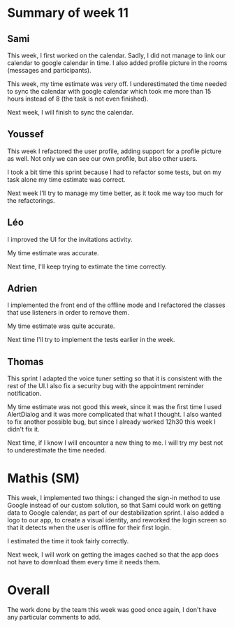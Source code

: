 # Summary of week 11

## Sami
This week, I first worked on the calendar. Sadly, I did not manage to link our calendar to google calendar in time. I also added profile picture in the rooms 
(messages and participants).

This week, my time estimate was very off. I underestimated the time needed to sync the calendar with google calendar which took me more than 15 hours instead 
of 8 (the task is not even finished).

Next week, I will finish to sync the calendar.

## Youssef
This week I refactored the user profile, adding support for a profile picture as well. Not only we can see our own profile, but also other users.

I took a bit time this sprint because I had to refactor some tests, but on my task alone my time estimate was correct.

Next week I'll try to manage my time better, as it took me way too much for the refactorings.

## Léo
I improved the UI for the invitations activity.

My time estimate was accurate.

Next time, I'll keep trying to extimate the time correctly.

## Adrien
I implemented the front end of the offline mode and I refactored the classes that use listeners in order to remove them.

My time estimate was quite accurate.

Next time I'll try to implement the tests earlier in the week.

## Thomas
This sprint I adapted the voice tuner setting so that it is consistent with the rest of the UI.I also fix a security bug with the appointment reminder notification.


My time estimate was not good this week, since it was the first time I used AlertDialog and it was more complicated that what I thought. I also wanted to fix another possible bug, but since I already worked 12h30 this week I didn't fix it.

Next time, if I know I will encounter a new thing to me. I will try my best not to underestimate the time needed.

# Mathis (SM)
This week, I implemented two things: i changed the sign-in method to use Google instead of our custom solution, so that Sami could work on getting data to Google calendar, as part of our destabilization sprint. I also added a logo to our app, to create a visual identity, and reworked the login screen so that it detects when the user is offline for their first login.

I estimated the time it took fairly correctly.

Next week, I will work on getting the images cached so that the app does not have to download them every time it needs them.

# Overall
The work done by the team this week was good once again, I don't have any particular comments to add.